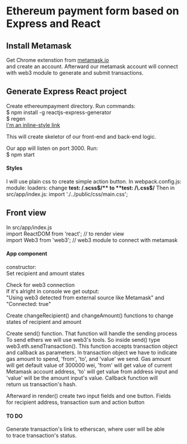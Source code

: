 # Ethereum payment form based on Express and React

## Install Metamask
Get Chrome extenstion from [metamask.io](https://metamask.io/)  
and create an account. Afterward our metamask account will connect  
with web3 module to generate and submit transactions.

## Generate Express React project
Create ethereumpayment directory. Run commands:  
$ npm install -g reactjs-express-generator  
$ regen  
[I'm an inline-style link](https://www.npmjs.com/package/reactjs-express-generator)  
  
This will create skeletor of our front-end and back-end logic. 

Our app will listen on port 3000. Run:  
$ npm start  

#### Styles
I will use plain css to create simple action button. 
In webpack.config.js:
module: loaders: change **test: /\.scss$/** to **test: /\.css$/**
Then in src/app/index.js:
import './../public/css/main.css';

## Front view
In src/app/index.js  
import ReactDOM from 'react'; // to render view  
import Web3 from 'web3'; // web3 module to connect with metamask

#### App component
constructor:  
Set recipient and amount states  

Check for web3 connection  
If it's alright in console we get output:  
"Using web3 detected from external source like Metamask" and  
"Connected: true"  

Create changeRecipient() and changeAmount() functions to change  
states of recipient and amount

Create send() function. That function will handle the sending process  
To send ethers we will use web3's tools. So inside send() type  
web3.eth.sendTransaction(). This function accepts transaction object  
and callback as parameters. In transaction object we have to indicate  
gas amount to spend, 'from', 'to', and 'value' we send. Gas amount  
will get default value of 300000 wei, 'from' will get value of current  
Metamask account address, 'to' will get value from address input and  
'value' will be the amount input's value. Callback function will  
return us transaction's hash.

Afterward in render() create two input fields and one button. Fields  
for recipient address, transaction sum and action button  

#### TO DO
Generate transaction's link to etherscan, where user will be able  
to trace transaction's status.

